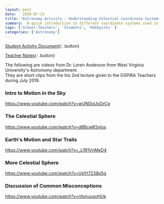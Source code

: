 ```yaml
---
layout: post
date:   2020-07-23
title: "Astronomy Activity : Understanding Celestial Coordinate Systems"
summary:  A quick introduction to different coordinate systems used in astronomy
tags: ['School-Teachers', 'Students', 'Hobbyists' ]
categories: ['Astronomy'] 
---
```


[Student Activity Document](https://docs.google.com/document/d/1hlc1SBIF0k_CGa8UhYB3Bi1jVJp1-mBKM7ouzOqZ1gY/edit?usp=sharing){: .button}

[Teacher Notes](https://docs.google.com/document/d/1JVFn5d4mhCN-fU2JmSMRD95g3N5xwSbFM94TUpAUe3k/edit?usp=sharing){: .button}
    
The following are videos from Dr. Loren Anderson from West Virginia University's Astronomy department.  
They are short clips from the his 2nd lecture given to the DSPIRA Teachers during July 2019.

### Intro to Motion in the Sky

https://www.youtube.com/watch?v=wUNDoUoDrCg

### The Celestial Sphere

https://www.youtube.com/watch?v=d8BcwK5nlos

### Earth's Motion and Star Trails

https://www.youtube.com/watch?v=_L1R1VnMeD4

### More Celestial Sphere

https://www.youtube.com/watch?v=UpYt7238p5g

### Discussion of Common Misconceptions

https://www.youtube.com/watch?v=nfonuosoHUk


